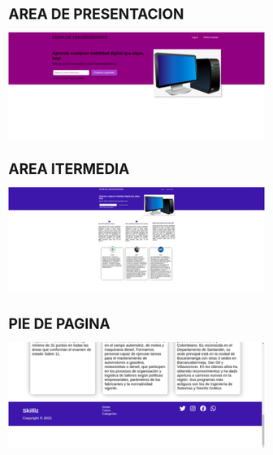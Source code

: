 # AREA DE PRESENTACION
![ANDRES](/img/area%20de%20presentacion%20.png "ANDRES")
# AREA ITERMEDIA 
![ANDRES](/img/area%20intermedia%20.png "ANDRES")
# PIE DE PAGINA 
![ANDRES](/img/PIE%20DE%20PAGINA.png "ANDRES")